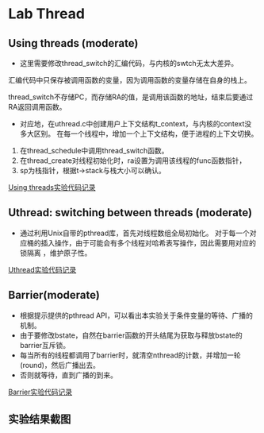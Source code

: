 # Lab Thread
## Using threads (moderate)
- 这里需要修改thread_switch的汇编代码，与内核的swtch无太大差异。

汇编代码中只保存被调用函数的变量，因为调用函数的变量存储在自身的栈上。

thread_switch不存储PC，而存储RA的值，是调用该函数的地址，结束后要通过RA返回调用函数。

- 对应地，在uthread.c中创建用户上下文结构t_context，与内核的context没多大区别。
在每一个线程中，增加一个上下文结构，便于进程的上下文切换。
1. 在thread_schedule中调用thread_switch函数。
2. 在thread_create对线程初始化时，ra设置为调用该线程的func函数指针，
3. sp为栈指针，根据t->stack与栈大小可以确认。

[Using threads实验代码记录](https://github.com/VictorHuu/ClassDesign-MIT6.S081Fork/commit/4ddb2e8b9a5ea95b70c738dbd84c80634dde1613)
## Uthread: switching between threads (moderate)
-  通过利用Unix自带的pthread库，首先对线程数组全局初始化。
对于每一个对应桶的插入操作，由于可能会有多个线程对哈希表写操作，因此需要用对应的锁隔离
，维护原子性。

[Uthread实验代码记录](https://github.com/VictorHuu/ClassDesign-MIT6.S081Fork/commit/89e453dae05cea63ccf8e1bfbf8b26ae96865b85)

## Barrier(moderate)
- 根据提示提供的pthread API，可以看出本实验关于条件变量的等待、广播的机制。
- 由于要修改bstate，自然在barrier函数的开头结尾为获取与释放bstate的barrier互斥锁。
- 每当所有的线程都调用了barrier时，就清空nthread的计数，并增加一轮(round)，然后广播出去。
- 否则就等待，直到广播的到来。

[Barrier实验代码记录](https://github.com/VictorHuu/ClassDesign-MIT6.S081Fork/commit/05d651bd500d31bf9500382bd8278c03afec862a)

## 实验结果截图

